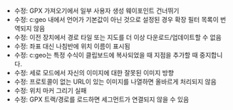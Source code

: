 ##
- 수정: GPX 가져오기에서 일부 사용자 생성 웨이포인트 건너뛰기
- 수정: c:geo 내에서 언어가 기본값이 아닌 것으로 설정된 경우 확장 필터 목록이 번역되지 않음
- 수정: 이전 장치에서 경로 타일 또는 지도를 더 이상 다운로드/업데이트할 수 없음
- 수정: 좌표 대신 나침반에 위치 이름이 표시됨
- 수정: c:geo는 특정 수식이 클립보드에 복사되었을 때 지점을 추가할 때 중지합니다.
- 수정: 세로 모드에서 자신의 이미지에 대한 잘못된 이미지 방향
- 수정: 프로토콜이 없는 URL이 있는 이미지를 나열하면 올바르게 처리되지 않음
- 수정: 위치 마커 그리기 실패
- 수정: GPX 트랙/경로를 로드하면 세그먼트가 연결되지 않을 수 있음

